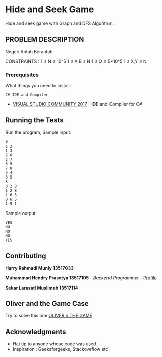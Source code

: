 # Hide and Seek Game

Hide and seek game with Graph and DFS Algorithm.

## PROBLEM DESCRIPTION

Negeri Antah Berantah

CONSTRAINTS :
1 ≤ N ≤ 10^5
1 ≤ A,B ≤ N
1 ≤ Q ≤ 5*10^5
1 ≤ X,Y ≤ N

### Prerequisites

What things you need to install:

```
C# IDE and Compiler
```
* [VISUAL STUDIO COMMUNITY 2017](https://visualstudio.microsoft.com) - IDE and Compiler for C#

## Running the Tests

Run the program,
Sample input:

```
9
1 2
1 3
2 6
2 7
6 9
7 8
3 4
3 5
5
0 2 8
1 2 8
1 6 5
0 6 5
1 9 1
```

Sample output:
```
YES
NO
NO
NO
YES
```

## Contributing

**Harry Rahmadi Munly 13517033**

**Muhammad Hendry Prasetya 13517105** - *Backend Programmer* - [Profile](https://github.com/hendpraz)

**Sekar Larasati Muslimah 13517114**

## Oliver and the Game Case

Try to solve this one [OLIVER n THE GAME](https://www.hackerearth.com/practice/algorithms/graphs/topological-sort/practice-problems/algorithm/oliver-and-the-game-3/description)

## Acknowledgments

* Hat tip to anyone whose code was used
* Inspiration : Geeksforgeeks, Stackoveflow etc.

